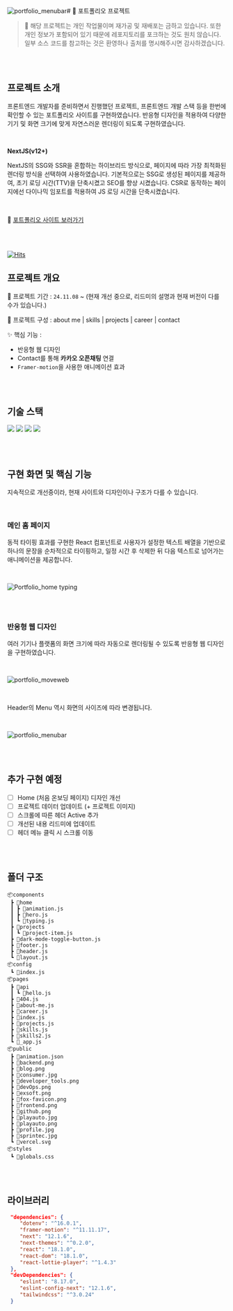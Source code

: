 ![portfolio_menubar](https://github.com/user-attachments/assets/6688972d-d1c8-4da5-9396-179d5bd140ff)# 🌊 포트폴리오 프로젝트

> 📍 해당 프로젝트는 개인 작업물이며 재가공 및 재배포는 금하고 있습니다. 또한 개인 정보가 포함되어 있기 때문에 레포지토리를 포크하는 것도 원치 않습니다. 일부 소스 코드를 참고하는 것은 환영하나 출처를 명시해주시면 감사하겠습니다.

<br/>
<br/>

## 프로젝트 소개

프론트엔드 개발자를 준비하면서 진행했던 프로젝트, 프론트엔드 개발 스택 등을 한번에 확인할 수 있는 포트폴리오 사이트를 구현하였습니다. 반응형 디자인을 적용하여 다양한 기기 및 화면 크기에 맞게 자연스러운 렌더링이 되도록 구현하였습니다.

<br/>

**NextJS(v12+)**

NextJS의 SSG와 SSR을 혼합하는 하이브리드 방식으로, 페이지에 따라 가장 최적화된 렌더링 방식을 선택하여 사용하였습니다. 기본적으로는 SSG로 생성된 페이지를 제공하여, 초기 로딩 시간(TTV)을 단축시켰고 SEO를 향상 시켰습니다. CSR로 동작하는 페이지에선 다이나믹 임포트를 적용하여 JS 로딩 시간을 단축시켰습니다.

<br/>

🌊 [포트폴리오 사이트 보러가기](https://next-portfolio-tutorial-lnooclx88-dkgus523s-projects.vercel.app/)

<br/>
<br/>

[![Hits](https://hits.seeyoufarm.com/api/count/incr/badge.svg?url=https%3A%2F%2Fgithub.com%2Feeeyooon%2Fportfolio&count_bg=%238989FF&title_bg=%23BABABA&icon=&icon_color=%23E7E7E7&title=hits&edge_flat=true)](https://hits.seeyoufarm.com)

## 프로젝트 개요

🎈 프로젝트 기간 : `24.11.08` ~ (현재 개선 중으로, 리드미의 설명과 현재 버전이 다를 수가 있습니다.)

🌊 프로젝트 구성 : about me | skills | projects | career | contact

✨ 핵심 기능 :

- 반응형 웹 디자인
- Contact를 통해 **카카오 오픈채팅** 연결  
- `Framer-motion`을 사용한 애니메이션 효과

<br/>
<br/>

## 기술 스택

<img src="https://img.shields.io/badge/Next.js_v12.01-000000?style=flat&logo=Next.js&logoColor=white"/> <img src="https://img.shields.io/badge/TypeScript-3178C6?style=flat&logo=TypeScript&logoColor=white"/> <img src="https://img.shields.io/badge/FramerMotion-0055FF?style=flat&logo=framer&logoColor=white"/> <img src="https://img.shields.io/badge/Vercel-000000?style=flat&logo=vercel&logoColor=white"/>

<br/>
<br/>

## 구현 화면 및 핵심 기능

지속적으로 개선중이라, 현재 사이트와 디자인이나 구조가 다를 수 있습니다.

<br/>

### 메인 홈 페이지

동적 타이핑 효과를 구현한 React 컴포넌트로  사용자가 설정한 텍스트 배열을 기반으로 하나의 문장을 순차적으로 타이핑하고, 일정 시간 후 삭제한 뒤 다음 텍스트로 넘어가는 애니메이션을 제공합니다.

<br/>

<!-- 메인화면 영상으로 넣기  -->
![Portfolio_home typing](https://github.com/user-attachments/assets/9f7b024e-14db-4b09-bf3d-61b916cd6031)

<br/>
<br/>

### 반응형 웹 디자인

여러 기기나 플랫폼의 화면 크기에 따라 자동으로 렌더링될 수 있도록 반응형 웹 디자인을 구현하였습니다.

<br/>

<!-- 반응형 영상 넣기 -->
![portfolio_moveweb](https://github.com/user-attachments/assets/86cd492b-f996-4858-b2fe-db5331e04e2a)

<br/>

Header의 Menu 역시 화면의 사이즈에 따라 변경됩니다.

<br/>

<!-- 메뉴바 영상 넣기 -->
![portfolio_menubar](https://github.com/user-attachments/assets/a71449a3-d8e0-4e47-892e-c57640f91fc1)

<br/>
<br/>

## 추가 구현 예정

- [ ] Home (처음 온보딩 페이지) 디자인 개선
- [ ] 프로젝트 데이터 업데이트 (+ 프로젝트 이미지)
- [ ] 스크롤에 따른 헤더 Active 추가
- [ ] 개선된 내용 리드미에 업데이트
- [ ] 헤더 메뉴 클릭 시 스크롤 이동

<br/>
<br/>

## 폴더 구조

```
📦components
 ┣ 📂home
 ┃ ┣ 📜animation.js
 ┃ ┣ 📜hero.js
 ┃ ┗ 📜typing.js
 ┣ 📂projects
 ┃ ┗ 📜project-item.js
 ┣ 📜dark-mode-toggle-button.js
 ┣ 📜footer.js
 ┣ 📜header.js
 ┗ 📜layout.js
📦config
 ┗ 📜index.js
📦pages
 ┣ 📂api
 ┃ ┗ 📜hello.js
 ┣ 📜404.js
 ┣ 📜about-me.js
 ┣ 📜career.js
 ┣ 📜index.js
 ┣ 📜projects.js
 ┣ 📜skills.js
 ┣ 📜skills2.js
 ┗ 📜_app.js
📦public
 ┣ 📜animation.json
 ┣ 📜backend.png
 ┣ 📜blog.png
 ┣ 📜consumer.jpg
 ┣ 📜developer_tools.png
 ┣ 📜devOps.png
 ┣ 📜exsoft.png
 ┣ 📜fox-favicon.png
 ┣ 📜frontend.png
 ┣ 📜github.png
 ┣ 📜playauto.jpg
 ┣ 📜playauto.png
 ┣ 📜profile.jpg
 ┣ 📜sprintec.jpg
 ┗ 📜vercel.svg
📦styles
 ┗ 📜globals.css
```

<br/>
<br/>

## 라이브러리

```json
 "dependencies": {
    "dotenv": "^16.0.1",
    "framer-motion": "^11.11.17",
    "next": "12.1.6",
    "next-themes": "^0.2.0",
    "react": "18.1.0",
    "react-dom": "18.1.0",
    "react-lottie-player": "^1.4.3"
 },
 "devDependencies": {
    "eslint": "8.17.0",
    "eslint-config-next": "12.1.6",
    "tailwindcss": "^3.0.24"
 }
```
